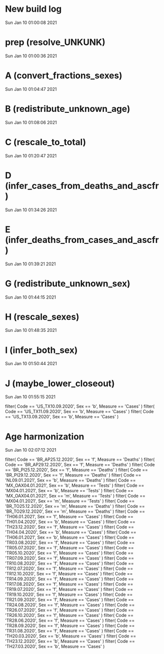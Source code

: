 
# New build log 
 Sun Jan 10 01:00:08 2021 


# prep (resolve_UNKUNK) 
 Sun Jan 10 01:00:36 2021 


# A (convert_fractions_sexes) 
 Sun Jan 10 01:04:47 2021 


# B (redistribute_unknown_age) 
 Sun Jan 10 01:08:06 2021 


# C (rescale_to_total) 
 Sun Jan 10 01:20:47 2021 


# D (infer_cases_from_deaths_and_ascfr) 
 Sun Jan 10 01:34:26 2021 


# E (infer_deaths_from_cases_and_ascfr) 
 Sun Jan 10 01:39:21 2021 


# G (redistribute_unknown_sex) 
 Sun Jan 10 01:44:15 2021 


# H (rescale_sexes) 
 Sun Jan 10 01:48:35 2021 


# I (infer_both_sex) 
 Sun Jan 10 01:50:44 2021 


# J (maybe_lower_closeout) 
 Sun Jan 10 01:55:15 2021 

filter( Code == 'US_TX10.09.2020', Sex == 'b', Measure == 'Cases' )
filter( Code == 'US_TX11.09.2020', Sex == 'b', Measure == 'Cases' )
filter( Code == 'US_TX13.09.2020', Sex == 'b', Measure == 'Cases' )

# Age harmonization 
 Sun Jan 10 02:07:12 2021 

filter( Code == 'BR_AP25.12.2020', Sex == 'f', Measure == 'Deaths' )
filter( Code == 'BR_AP29.12.2020', Sex == 'f', Measure == 'Deaths' )
filter( Code == 'BR_PI25.12.2020', Sex == 'f', Measure == 'Deaths' )
filter( Code == 'BR_PI29.12.2020', Sex == 'f', Measure == 'Deaths' )
filter( Code == 'NL09.01.2021', Sex == 'b', Measure == 'Deaths' )
filter( Code == 'MX_OAX04.01.2021', Sex == 'b', Measure == 'Tests' )
filter( Code == 'MX04.01.2021', Sex == 'b', Measure == 'Tests' )
filter( Code == 'MX_OAX04.01.2021', Sex == 'm', Measure == 'Tests' )
filter( Code == 'MX04.01.2021', Sex == 'm', Measure == 'Tests' )
filter( Code == 'BR_TO25.12.2020', Sex == 'm', Measure == 'Deaths' )
filter( Code == 'BR_TO29.12.2020', Sex == 'm', Measure == 'Deaths' )
filter( Code == 'TH06.01.2021', Sex == 'f', Measure == 'Cases' )
filter( Code == 'TH01.04.2020', Sex == 'b', Measure == 'Cases' )
filter( Code == 'TH23.12.2020', Sex == 'f', Measure == 'Cases' )
filter( Code == 'TH04.04.2020', Sex == 'b', Measure == 'Cases' )
filter( Code == 'TH06.01.2021', Sex == 'b', Measure == 'Cases' )
filter( Code == 'TR03.08.2020', Sex == 'f', Measure == 'Cases' )
filter( Code == 'TR05.07.2020', Sex == 'f', Measure == 'Cases' )
filter( Code == 'TR05.10.2020', Sex == 'f', Measure == 'Cases' )
filter( Code == 'TR07.09.2020', Sex == 'f', Measure == 'Cases' )
filter( Code == 'TR10.08.2020', Sex == 'f', Measure == 'Cases' )
filter( Code == 'TR12.07.2020', Sex == 'f', Measure == 'Cases' )
filter( Code == 'TR12.10.2020', Sex == 'f', Measure == 'Cases' )
filter( Code == 'TR14.09.2020', Sex == 'f', Measure == 'Cases' )
filter( Code == 'TR17.08.2020', Sex == 'f', Measure == 'Cases' )
filter( Code == 'TR19.07.2020', Sex == 'f', Measure == 'Cases' )
filter( Code == 'TR19.10.2020', Sex == 'f', Measure == 'Cases' )
filter( Code == 'TR21.09.2020', Sex == 'f', Measure == 'Cases' )
filter( Code == 'TR24.08.2020', Sex == 'f', Measure == 'Cases' )
filter( Code == 'TR26.07.2020', Sex == 'f', Measure == 'Cases' )
filter( Code == 'TR26.10.2020', Sex == 'f', Measure == 'Cases' )
filter( Code == 'TR28.06.2020', Sex == 'f', Measure == 'Cases' )
filter( Code == 'TR28.09.2020', Sex == 'f', Measure == 'Cases' )
filter( Code == 'TR31.08.2020', Sex == 'f', Measure == 'Cases' )
filter( Code == 'TH20.03.2020', Sex == 'b', Measure == 'Cases' )
filter( Code == 'TH23.12.2020', Sex == 'b', Measure == 'Cases' )
filter( Code == 'TH27.03.2020', Sex == 'b', Measure == 'Cases' )
